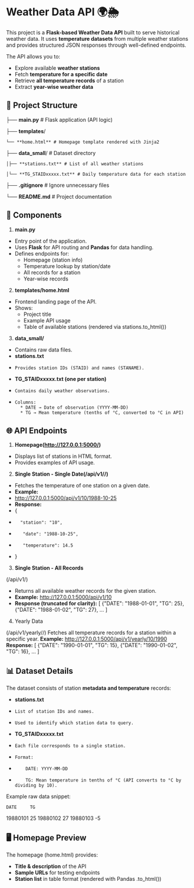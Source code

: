 # **Weather Data API 🌍🌦️**

This project is a **Flask-based Weather Data API** built to serve historical weather data.
It uses **temperature datasets** from multiple weather stations and provides structured JSON responses through well-defined endpoints.

The API allows you to:

* Explore available **weather stations**
* Fetch **temperature for a specific date**
* Retrieve **all temperature records** of a station
* Extract **year-wise weather data**

## 📂 Project Structure

├── **main.py**  # Flask application (API logic)

├── **templates**/

    └── **home.html** # Homepage template rendered with Jinja2

├── **data_small**/ # Dataset directory

    │├── **stations.txt** # List of all weather stations

    │└── **TG_STAIDxxxxx.txt** # Daily temperature data for each station

├── **.gitignore** # Ignore unnecessary files

└── **README.md** # Project documentation

## 🔑 Components

1. **main.py**

* Entry point of the application.
* Uses **Flask** for API routing and **Pandas** for data handling.
* Defines endpoints for:
     * Homepage (station info)
     * Temperature lookup by station/date
     * All records for a station
     * Year-wise records

2. **templates/home.html**

* Frontend landing page of the API.
* Shows:
    * Project title
    * Example API usage
    * Table of available stations (rendered via stations.to_html())

3. **data_small/**

* Contains raw data files.
* **stations.txt**
*     Provides station IDs (STAID) and names (STANAME).
* **TG_STAIDxxxxx.txt (one per station)**
*     Contains daily weather observations.
*     Columns:
        * DATE → Date of observation (YYYY-MM-DD)
        * TG → Mean temperature (tenths of °C, converted to °C in API)

## 🌐 API Endpoints

1. **Homepage(http://127.0.0.1:5000/)**
* Displays list of stations in HTML format.
* Provides examples of API usage.

2. **Single Station - Single Date(/api/v1/<station>/<date>)**
* Fetches the temperature of one station on a given date.
* **Example:**
*   http://127.0.0.1:5000/api/v1/10/1988-10-25
* **Response:**
*   {
*       "station": "10",
*        "date": "1988-10-25",
*        "temperature": 14.5
*    }

3. **Single Station - All Records**

(/api/v1/<station>)
* Returns all available weather records for the given station.
* **Example:**
    http://127.0.0.1:5000/api/v1/10
* **Response (truncated for clarity):**
    [
        {"DATE": "1988-01-01", "TG": 25},
        {"DATE": "1988-01-02", "TG": 27},
        ...
    ]

4. Yearly Data

(/api/v1/yearly/<station>/<year>)
Fetches all temperature records for a station within a specific year.
**Example:**
    http://127.0.0.1:5000/api/v1/yearly/10/1990
**Response:**
    [
        {"DATE": "1990-01-01", "TG": 15},
        {"DATE": "1990-01-02", "TG": 16},
        ...
    ]

## 📊 Dataset Details

The dataset consists of station **metadata and temperature** records:

* **stations.txt**
*     List of station IDs and names.
*     Used to identify which station data to query.
* **TG_STAIDxxxxx.txt**
*     Each file corresponds to a single station.
*     Format:
*         DATE: YYYY-MM-DD
*         TG: Mean temperature in tenths of °C (API converts to °C by dividing by 10).

Example raw data snippet:

    DATE     TG
19880101    25
19880102    27
19880103    -5

## 🖥️ Homepage Preview

The homepage (home.html) provides:

* **Title & description** of the API
* **Sample URLs** for testing endpoints
* **Station list** in table format (rendered with Pandas .to_html())

